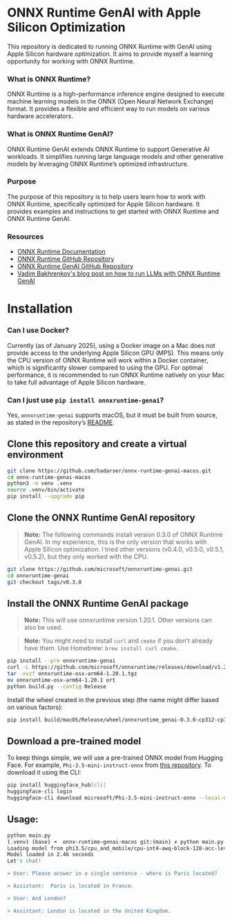 # ONNX Runtime GenAI with Apple Silicon Optimization

This repository is dedicated to running ONNX Runtime with GenAI using Apple Silicon hardware optimization. It aims to provide myself a learning opportunity for working with ONNX Runtime.
### What is ONNX Runtime?
ONNX Runtime is a high-performance inference engine designed to execute machine learning models in the ONNX (Open Neural Network Exchange) format. It provides a flexible and efficient way to run models on various hardware accelerators.

### What is ONNX Runtime GenAI?
ONNX Runtime GenAI extends ONNX Runtime to support Generative AI workloads. It simplifies running large language models and other generative models by leveraging ONNX Runtime’s optimized infrastructure.

### Purpose
The purpose of this repository is to help users learn how to work with ONNX Runtime, specifically optimized for Apple Silicon hardware. It provides examples and instructions to get started with ONNX Runtime and ONNX Runtime GenAI.

### Resources
- [ONNX Runtime Documentation](https://onnxruntime.ai/docs/)
- [ONNX Runtime GitHub Repository](https://github.com/microsoft/onnxruntime)
- [ONNX Runtime GenAI GitHub Repository](https://github.com/microsoft/onnxruntime-genai)
- [Vadim Bakhrenkov's blog post on how to run LLMs with ONNX Runtime GenAI](https://medium.com/@vadikus/running-phi-3-mistral-7b-llms-on-raspberry-pi-5-a-step-by-step-guide-185e8102e35b)

# Installation

### Can I use Docker?
Currently (as of January 2025), using a Docker image on a Mac does not provide access to the underlying Apple Silicon GPU (MPS). This means only the CPU version of ONNX Runtime will work within a Docker container, which is significantly slower compared to using the GPU. For optimal performance, it is recommended to run ONNX Runtime natively on your Mac to take full advantage of Apple Silicon hardware.

### Can I just use `pip install onnxruntime-genai`?
Yes, `onnxruntime-genai` supports macOS, but it must be built from source, as stated in the repository’s [README](https://github.com/microsoft/onnxruntime-genai).

## Clone this repository and create a virtual environment
```bash
git clone https://github.com/hadarser/onnx-runtime-genai-macos.git
cd onnx-runtime-genai-macos
python3 -m venv .venv
source .venv/bin/activate
pip install --upgrade pip
```

## Clone the ONNX Runtime GenAI repository
> **Note:** The following commands install version 0.3.0 of ONNX Runtime GenAI. In my experience, this is the only version that works with Apple Silicon optimization. I tried other versions (v0.4.0, v0.5.0, v0.5.1, v0.5.2), but they only worked with the CPU.

```bash
git clone https://github.com/microsoft/onnxruntime-genai.git
cd onnxruntime-genai
git checkout tags/v0.3.0
```

## Install the ONNX Runtime GenAI package
> **Note:** This will use onnxruntime version 1.20.1. Other versions can also be used.

> **Note:** You might need to install `curl` and `cmake` if you don't already have them. Use Homebrew: `brew install curl cmake`.

```bash
pip install --pre onnxruntime-genai
curl -L https://github.com/microsoft/onnxruntime/releases/download/v1.20.1/onnxruntime-osx-arm64-1.20.1.tgz -o onnxruntime-osx-arm64-1.20.1.tgz
tar -xvzf onnxruntime-osx-arm64-1.20.1.tgz
mv onnxruntime-osx-arm64-1.20.1 ort
python build.py --config Release
```

Install the wheel created in the previous step (the name might differ based on various factors):
```bash
pip install build/macOS/Release/wheel/onnxruntime_genai-0.3.0-cp312-cp312-macosx_15_0_arm64.wh
```

## Download a pre-trained model
To keep things simple, we will use a pre-trained ONNX model from Hugging Face. For example, `Phi-3.5-mini-instruct-onnx` from [this repository](https://huggingface.co/microsoft/Phi-3.5-mini-instruct-onnx). To download it using the CLI:
```bash
pip install huggingface_hub[cli]
huggingface-cli login
huggingface-cli download microsoft/Phi-3.5-mini-instruct-onnx --local-dir phi3.5
```

## Usage:
```bash
python main.py
(.venv) (base) ➜  onnx-runtime-genai-macos git:(main) ✗ python main.py
Loading model from phi3.5/cpu_and_mobile/cpu-int4-awq-block-128-acc-level-4
Model loaded in 2.46 seconds
Let's chat!

> User: Please answer in a single sentence - where is Paris located?

> Assistant:  Paris is located in France.

> User: And London?

> Assistant: London is located in the United Kingdom.
```
